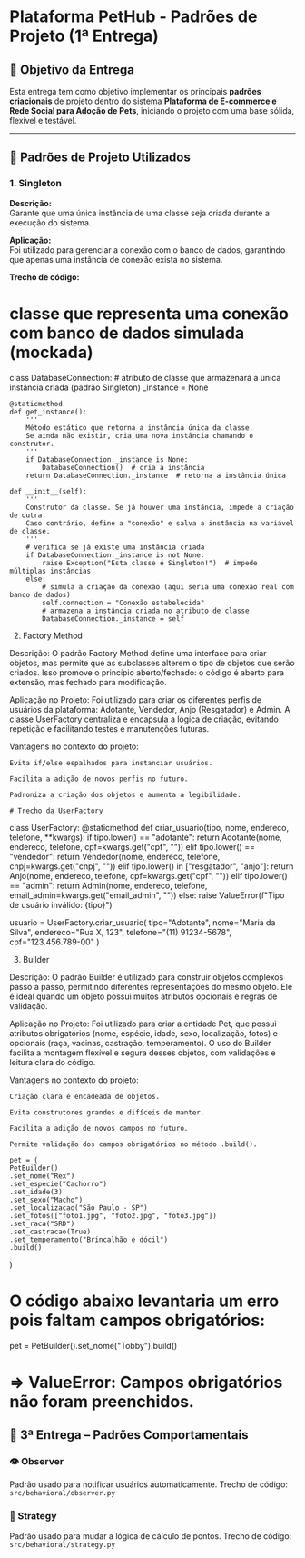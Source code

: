 # Plataforma PetHub - Padrões de Projeto (1ª Entrega)

## 📌 Objetivo da Entrega

Esta entrega tem como objetivo implementar os principais **padrões criacionais** de projeto dentro do sistema **Plataforma de E-commerce e Rede Social para Adoção de Pets**, iniciando o projeto com uma base sólida, flexível e testável.

---

## 🧱 Padrões de Projeto Utilizados

### 1. Singleton

**Descrição:**  
Garante que uma única instância de uma classe seja criada durante a execução do sistema. 
 
**Aplicação:**  
Foi utilizado para gerenciar a conexão com o banco de dados, garantindo que apenas uma instância de conexão exista no sistema.

**Trecho de código:**
# classe que representa uma conexão com banco de dados simulada (mockada)
class DatabaseConnection:
    # atributo de classe que armazenará a única instância criada (padrão Singleton)
    _instance = None

    @staticmethod
    def get_instance():
        '''
        Método estático que retorna a instância única da classe.
        Se ainda não existir, cria uma nova instância chamando o construtor.
        '''
        if DatabaseConnection._instance is None:
            DatabaseConnection()  # cria a instância
        return DatabaseConnection._instance  # retorna a instância única

    def __init__(self):
        '''
        Construtor da classe. Se já houver uma instância, impede a criação de outra.
        Caso contrário, define a "conexão" e salva a instância na variável de classe.
        '''
        # verifica se já existe uma instância criada
        if DatabaseConnection._instance is not None:
            raise Exception("Esta classe é Singleton!")  # impede múltiplas instâncias
        else:
            # simula a criação da conexão (aqui seria uma conexão real com banco de dados)
            self.connection = "Conexão estabelecida"
            # armazena a instância criada no atributo de classe
            DatabaseConnection._instance = self


2. Factory Method

Descrição:
O padrão Factory Method define uma interface para criar objetos, mas permite que as subclasses alterem o tipo de objetos que serão criados. Isso promove o princípio aberto/fechado: o código é aberto para extensão, mas fechado para modificação.

Aplicação no Projeto:
Foi utilizado para criar os diferentes perfis de usuários da plataforma: Adotante, Vendedor, Anjo (Resgatador) e Admin.
A classe UserFactory centraliza e encapsula a lógica de criação, evitando repetição e facilitando testes e manutenções futuras.

Vantagens no contexto do projeto:

    Evita if/else espalhados para instanciar usuários.

    Facilita a adição de novos perfis no futuro.

    Padroniza a criação dos objetos e aumenta a legibilidade.

    # Trecho da UserFactory
class UserFactory:
    @staticmethod
    def criar_usuario(tipo, nome, endereco, telefone, **kwargs):
        if tipo.lower() == "adotante":
            return Adotante(nome, endereco, telefone, cpf=kwargs.get("cpf", ""))
        elif tipo.lower() == "vendedor":
            return Vendedor(nome, endereco, telefone, cnpj=kwargs.get("cnpj", ""))
        elif tipo.lower() in ["resgatador", "anjo"]:
            return Anjo(nome, endereco, telefone, cpf=kwargs.get("cpf", ""))
        elif tipo.lower() == "admin":
            return Admin(nome, endereco, telefone, email_admin=kwargs.get("email_admin", ""))
        else:
            raise ValueError(f"Tipo de usuário inválido: {tipo}")


usuario = UserFactory.criar_usuario(
    tipo="Adotante",
    nome="Maria da Silva",
    endereco="Rua X, 123",
    telefone="(11) 91234-5678",
    cpf="123.456.789-00"
)






3. Builder

Descrição:
O padrão Builder é utilizado para construir objetos complexos passo a passo, permitindo diferentes representações do mesmo objeto. Ele é ideal quando um objeto possui muitos atributos opcionais e regras de validação.

Aplicação no Projeto:
Foi utilizado para criar a entidade Pet, que possui atributos obrigatórios (nome, espécie, idade, sexo, localização, fotos) e opcionais (raça, vacinas, castração, temperamento).
O uso do Builder facilita a montagem flexível e segura desses objetos, com validações e leitura clara do código.

Vantagens no contexto do projeto:

    Criação clara e encadeada de objetos.

    Evita construtores grandes e difíceis de manter.

    Facilita a adição de novos campos no futuro.

    Permite validação dos campos obrigatórios no método .build().

    pet = (
    PetBuilder()
    .set_nome("Rex")
    .set_especie("Cachorro")
    .set_idade(3)
    .set_sexo("Macho")
    .set_localizacao("São Paulo - SP")
    .set_fotos(["foto1.jpg", "foto2.jpg", "foto3.jpg"])
    .set_raca("SRD")
    .set_castracao(True)
    .set_temperamento("Brincalhão e dócil")
    .build()
)

# O código abaixo levantaria um erro pois faltam campos obrigatórios:
pet = PetBuilder().set_nome("Tobby").build()
# => ValueError: Campos obrigatórios não foram preenchidos.


## 🧩 3ª Entrega – Padrões Comportamentais

### 👁️ Observer
Padrão usado para notificar usuários automaticamente.
Trecho de código: `src/behavioral/observer.py`

### 🧠 Strategy
Padrão usado para mudar a lógica de cálculo de pontos.
Trecho de código: `src/behavioral/strategy.py`
